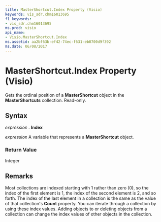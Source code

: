 ```yaml
---
title: MasterShortcut.Index Property (Visio)
keywords: vis_sdr.chm16013695
f1_keywords:
- vis_sdr.chm16013695
ms.prod: visio
api_name:
- Visio.MasterShortcut.Index
ms.assetid: aa2bf63b-ef42-74ec-f631-eb0700d9f392
ms.date: 06/08/2017
---
```



# MasterShortcut.Index Property (Visio)

Gets the ordinal position of a **MasterShortcut** object in the **MasterShortcuts** collection. Read-only.


## Syntax

 _expression_ . **Index**

 _expression_ A variable that represents a **MasterShortcut** object.


### Return Value

Integer


## Remarks

Most collections are indexed starting with 1 rather than zero (0), so the index of the first element is 1, the index of the second element is 2, and so forth. The index of the last element in a collection is the same as the value of that collection's **Count** property. You can iterate through a collection by using these index values. Adding objects to or deleting objects from a collection can change the index values of other objects in the collection.



